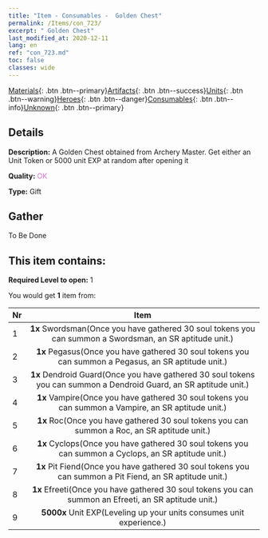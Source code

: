 ```yaml
---
title: "Item - Consumables -  Golden Chest"
permalink: /Items/con_723/
excerpt: " Golden Chest"
last_modified_at: 2020-12-11
lang: en
ref: "con_723.md"
toc: false
classes: wide
---
```

 [Materials](/Items/){: .btn .btn--primary}[Artifacts](/Items/Artifacts/){: .btn .btn--success}[Units](/Items/Units/){: .btn .btn--warning}[Heroes](/Items/Heroes/){: .btn .btn--danger}[Consumables](/Items/Consumables/){: .btn .btn--info}[Unknown](/Items/Unknown/){: .btn .btn--primary}

## Details
 **Description:** A Golden Chest obtained from Archery Master. Get either an Unit Token or 5000 unit EXP at random after opening it

 **Quality:** <span style="color: #DA70D6">OK</span>

 **Type:** Gift

## Gather

  To Be Done

## This item contains:

 **Required Level to open:** 1

 You would get **1** item  from:

  | Nr |      Item    |
  |:---|:------------:|
  | 1 |  **1x** Swordsman(Once you have gathered 30 soul tokens you can summon a Swordsman, an SR aptitude unit.) | 
  | 2 |  **1x** Pegasus(Once you have gathered 30 soul tokens you can summon a Pegasus, an SR aptitude unit.) | 
  | 3 |  **1x** Dendroid Guard(Once you have gathered 30 soul tokens you can summon a Dendroid Guard, an SR aptitude unit.) | 
  | 4 |  **1x** Vampire(Once you have gathered 30 soul tokens you can summon a Vampire, an SR aptitude unit.) | 
  | 5 |  **1x** Roc(Once you have gathered 30 soul tokens you can summon a Roc, an SR aptitude unit.) | 
  | 6 |  **1x** Cyclops(Once you have gathered 30 soul tokens you can summon a Cyclops, an SR aptitude unit.) | 
  | 7 |  **1x** Pit Fiend(Once you have gathered 30 soul tokens you can summon a Pit Fiend, an SR aptitude unit.) | 
  | 8 |  **1x** Efreeti(Once you have gathered 30 soul tokens you can summon an Efreeti, an SR aptitude unit.) | 
  | 9 |  **5000x** Unit EXP(Leveling up your units consumes unit experience.) | 
